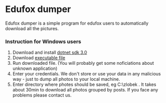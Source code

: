 # Edufox dumper

Edufox dumper is a simple program for edufox users to automatically download all the pictures.

### Instruction for Windows users

1. Download and install <a href="https://dotnet.microsoft.com/download/thank-you/dotnet-sdk-3.0.100-windows-x64-installer" target="_blank">dotnet sdk 3.0</a>
2. Download <a href="https://github.com/marta-kanak/edufox.dumper/raw/master/bin/Release/netcoreapp3.0/win10-x64/publih/Edufox.exe">executable file </a>
2. Run downloaded file. (You will probably get some noficiations about unknown application)
3. Enter your credentials. We don't store or use your data in any malicious way - just to dump all photos to your local machine.
4. Enter directory where photes should be saved, eg C:\zlobek . It takes about 30min to download all photos grouped by posts. If you face any problems please contact us.


